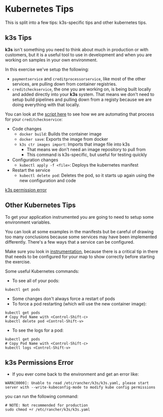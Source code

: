 # Kubernetes Tips

This is split into a few tips: k3s-specific tips and other kubernetes tips.

## k3s Tips

**k3s** isn't something you need to think about much in production or with customers, but it is a useful tool to use in development and when you are working on samples in your own environment.

In this exercise we've setup the following:
* `paymentservice` and `creditprocessorservice`, like most of the other services, are pulling down from container registries.
* `creditcheckservice`, the one you are working on, is being built locally and added directly into your **k3s** system. That means we don't need to setup build pipelines and pulling down from a registy because we are doing everything with that locally.

You can look at the [script here](../9-redeploy.sh) to see how we are automating that process for your `creditcheckservice`:
* Code changes
  * `docker build`: Builds the container image
  * `docker save`: Exports the image from docker
  * `k3s ctr images import`: Imports that image file into k3s
    * That means we don't need an image repository to pull from
    * This command is k3s-specific, but useful for testing quickly
* Configuration changes
  * `kubectl apply -f <file>`: Deploys the kubernetes manifest
* Restart the service
  * `kubectl delete pod`: Deletes the pod, so it starts up again using the new configuration and code

[k3s permission error](#k3s-permissions-error)

## Other Kubernetes Tips

To get your application instrumented you are going to need to setup some environment variables.

You can look at some examples in the manifests but be careful of drawing too many conclusions because some services may have been implemented differently. There's a few ways that a service can be configured.

Make sure you look in [instrumentation](instrumentation.md), because there is a critical tip in there that needs to be configured for your map to show correctly before starting the exercise.

Some useful Kubernetes commands:

* To see all of your pods:
```
kubectl get pods
```
* Some changes don't always force a restart of pods
* To force a pod restarting (which will use the new container image):
```
kubectl get pods
# Copy Pod Name with <Control-Shift-c>
kubectl delete pod <Control-Shift-v>
```
* To see the logs for a pod:
```
kubectl get pods
# Copy Pod Name with <Control-Shift-c>
kubectl logs <Control-Shift-v>
```

## k3s Permissions Error

* If you ever come back to the environment and get an error like:
```
WARN[0000]: Unable to read /etc/rancher/k3s/k3s.yaml, please start server with --write-kubeconfig-mode to modify kube config permissions
```
you can run the following command:
```
# NOTE: Not recommended for production
sudo chmod +r /etc/rancher/k3s/k3s.yaml
```
